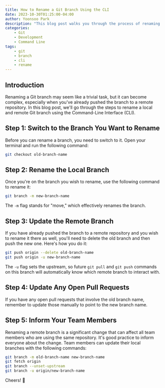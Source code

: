 ```yaml
---
title: How to Rename a Git Branch Using the CLI
date: 2023-10-30T01:25:00-04:00
author: Yoonsoo Park
description: "This blog post walks you through the process of renaming a local and remote Git branch using the command-line interface."
categories:
    - Git
    - Development
    - Command Line
tags:
    - git
    - branch
    - cli
    - rename
---
```


## Introduction

Renaming a Git branch may seem like a trivial task, but it can become complex, especially when you've already pushed the branch to a remote repository. In this blog post, we'll go through the steps to rename a local and remote Git branch using the Command-Line Interface (CLI).

## Step 1: Switch to the Branch You Want to Rename

Before you can rename a branch, you need to switch to it. Open your terminal and run the following command:

```bash
git checkout old-branch-name
```

## Step 2: Rename the Local Branch

Once you're on the branch you wish to rename, use the following command to rename it:

```bash
git branch -m new-branch-name
```

The `-m` flag stands for "move," which effectively renames the branch.

## Step 3: Update the Remote Branch

If you have already pushed the branch to a remote repository and you wish to rename it there as well, you'll need to delete the old branch and then push the new one. Here's how you do it:

```bash
git push origin --delete old-branch-name
git push origin -u new-branch-name
```

The `-u` flag sets the upstream, so future `git pull` and `git push` commands on this branch will automatically know which remote branch to interact with.

## Step 4: Update Any Open Pull Requests

If you have any open pull requests that involve the old branch name, remember to update those manually to point to the new branch name.

## Step 5: Inform Your Team Members

Renaming a remote branch is a significant change that can affect all team members who are using the same repository. It's good practice to inform everyone about the change. Team members can update their local branches with the following commands:

```bash
git branch -m old-branch-name new-branch-name
git fetch origin
git branch --unset-upstream
git branch -u origin/new-branch-name
```

Cheers! 🍺
